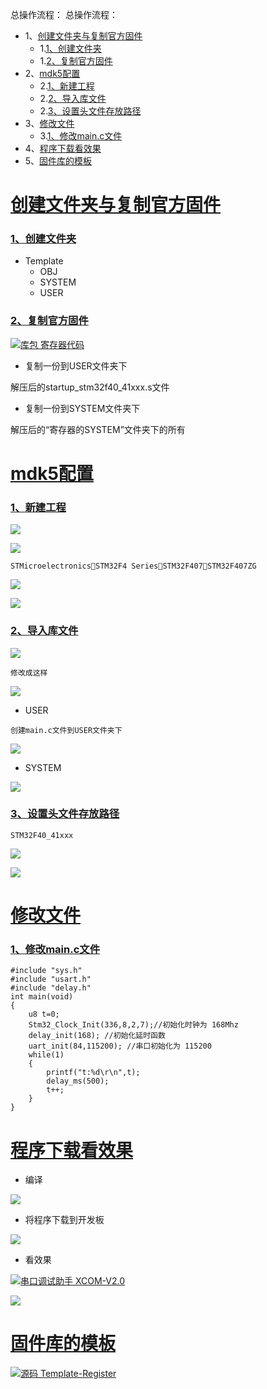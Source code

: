 总操作流程：
总操作流程：
- 1、[创建文件夹与复制官方固件](#STM-M4-01)
    - 1.[1、创建文件夹](#STM-M4-01-01)
    - 1.[2、复制官方固件](#STM-M4-01-02)
- 2、[mdk5配置](#STM-M4-02)
    - 2.[1、新建工程](#STM-M4-02-01)
    - 2.[2、导入库文件](#STM-M4-02-02)
    - 2.[3、设置头文件存放路径](#STM-M4-02-03)
- 3、[修改文件](#STM-M4-03)
    - 3.[1、修改main.c文件](#STM-M4-03-01)
- 4、[程序下载看效果](#STM-M4-04)
- 5、[固件库的模板](#STM-M4-05)

# <a name="STM-M4-01" href="#" >创建文件夹与复制官方固件</a>
### <a name="STM-M4-01-01" href="#" >1、创建文件夹</a>
- Template
    - OBJ
    - SYSTEM
    - USER
### <a name="STM-M4-01-02" href="#" >2、复制官方固件</a>
[![](https://img.shields.io/badge/库包-寄存器代码-green.svg "库包 寄存器代码")](https://pan.baidu.com/s/1JztijO2dfW3qkOnKnyNrAg)

- 复制一份到USER文件夹下

解压后的startup_stm32f40_41xxx.s文件

- 复制一份到SYSTEM文件夹下

解压后的“寄存器的SYSTEM”文件夹下的所有

# <a name="STM-M4-02" href="#" >mdk5配置</a>
### <a name="STM-M4-02-01" href="#" >1、新建工程</a>
![](image/4-1.png)

![](image/4-2.png)

`STMicroelectronicsSTM32F4 SeriesSTM32F407STM32F407ZG`

![](image/4-3.png)

![](image/4-4.png)

### <a name="STM-M4-02-02" href="#" >2、导入库文件</a>
![](image/4-5.png)

`修改成这样`

![](image/4-6.png)

- USER

`创建main.c文件到USER文件夹下`

![](image/4-7.png)

- SYSTEM

![](image/4-8.png)

### <a name="STM-M4-02-03" href="#" >3、设置头文件存放路径</a>
`STM32F40_41xxx`

![](image/4-9.png)

![](image/4-10.png)

# <a name="STM-M4-03" href="#" >修改文件</a>

### <a name="STM-M4-03-01" href="#" >1、修改main.c文件</a>
```
#include "sys.h"
#include "usart.h"
#include "delay.h"
int main(void)
{
    u8 t=0;
    Stm32_Clock_Init(336,8,2,7);//初始化时钟为 168Mhz
    delay_init(168); //初始化延时函数
    uart_init(84,115200); //串口初始化为 115200
    while(1)
    {
        printf("t:%d\r\n",t);
        delay_ms(500);
        t++;
    }
}

```
# <a name="STM-M4-04" href="#" >程序下载看效果</a>
- 编译

![](image/4-11.png)

- 将程序下载到开发板

![](image/4-12.png)

- 看效果

[![](https://img.shields.io/badge/串口调试助手-XCOM--V2.0-green.svg "串口调试助手 XCOM-V2.0")](https://pan.baidu.com/s/1iMreHEGIuCFW5OooHrUAKQ)


![](image/4-13.gif)

# <a name="STM-M4-05" href="#" >固件库的模板</a>

[![](https://img.shields.io/badge/源码-Template--Register-blue.svg "源码 Template-Register")](https://github.com/lidekai/Template-Register.git)